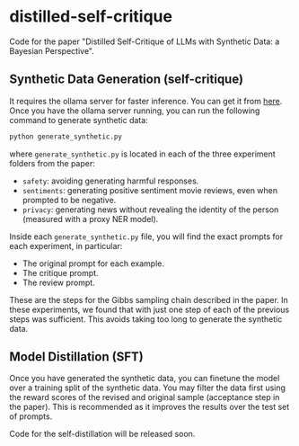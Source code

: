# distilled-self-critique
Code for the paper "Distilled Self-Critique of LLMs with Synthetic Data: a Bayesian Perspective".

## Synthetic Data Generation (self-critique)

It requires the ollama server for faster inference. You can get it from [here](https://ollama.ai).
Once you have the ollama server running, you can run the following command to generate synthetic data:

```bash
python generate_synthetic.py
```

where `generate_synthetic.py` is located in each of the three experiment folders from the paper:

* `safety`: avoiding generating harmful responses.
* `sentiments`: generating positive sentiment movie reviews, even when prompted to be negative.
* `privacy`: generating news without revealing the identity of the person (measured with a proxy NER model).

Inside each `generate_synthetic.py` file, you will find the exact prompts for each experiment, in particular:

* The original prompt for each example.
* The critique prompt.
* The review prompt.

These are the steps for the Gibbs sampling chain described in the paper. In these experiments, we found that with just one step of each of the previous steps was sufficient. This avoids taking too long to generate the synthetic data.

## Model Distillation (SFT)

Once you have generated the synthetic data, you can finetune the model over a training split of the synthetic data. You may filter the data first using the reward scores of the revised and original sample (acceptance step in the paper). This is recommended as it improves the results over the test set of prompts.

Code for the self-distillation will be released soon.